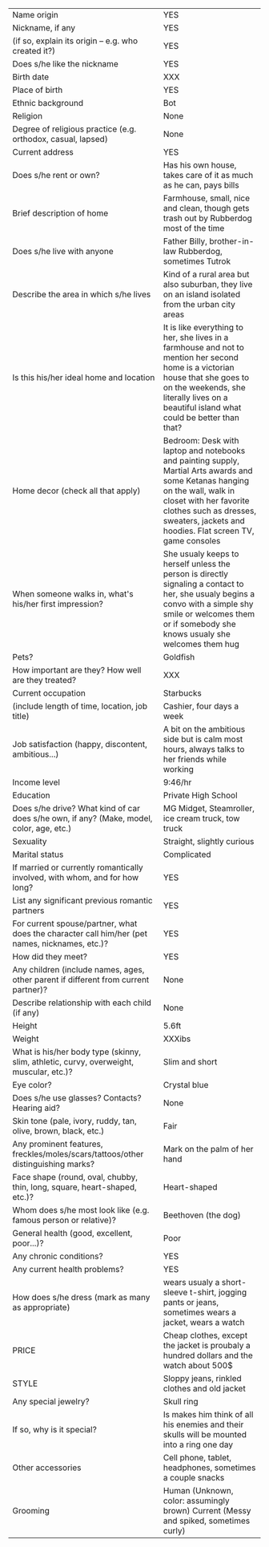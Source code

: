 |||
|---|---|
Name origin | YES 	 
Nickname, if any | YES 
(if so, explain its origin – e.g. who created it?) | YES 
Does s/he like the nickname | YES 
Birth date | XXX 
Place of birth | YES 
Ethnic background | Bot 
Religion | None 
Degree of religious practice (e.g. orthodox, casual, lapsed) | None 	 
Current address | YES 
Does s/he rent or own?	| Has his own house, takes care of it as much as he can, pays bills
Brief description of home | Farmhouse, small, nice and clean, though gets trash out by Rubberdog most of the time
Does s/he live with anyone | Father Billy, brother-in-law Rubberdog, sometimes Tutrok  
Describe the area in which s/he lives | Kind of a rural area but also suburban, they live on an island isolated from the urban city areas 	 
Is this his/her ideal home and location | It is like everything to her, she lives in a farmhouse and not to mention her second home is a victorian house that she goes to on the weekends, she literally lives on a beautiful island what could be better than that? 
Home decor (check all that apply) | Bedroom: Desk with laptop and notebooks and painting supply, Martial Arts awards and some Ketanas hanging on the wall, walk in closet with her favorite clothes such as dresses, sweaters, jackets and hoodies. Flat screen TV, game consoles
When someone walks in, what's his/her first impression?	| She usualy keeps to herself unless the person is directly signaling a contact to her, she usualy begins a convo with a simple shy smile or welcomes them or if somebody she knows usualy she welcomes them hug
Pets?	| Goldfish 
How important are they? How well are they treated?	| XXX
Current occupation | Starbucks   
(include length of time, location, job title) | Cashier, four days a week  
Job satisfaction (happy, discontent, ambitious...) | A bit on the ambitious side but is calm most hours, always talks to her friends while working 
Income level | 9:46/hr  
Education | Private High School 
Does s/he drive? What kind of car does s/he own, if any? (Make, model, color, age, etc.) | MG Midget, Steamroller, ice cream truck, tow truck
Sexuality | Straight, slightly curious  
Marital status | Complicated  
If married or currently romantically involved, with whom, and for how long?	| YES  
List any significant previous romantic partners | YES  
For current spouse/partner, what does the character call him/her (pet names, nicknames, etc.)? | YES  
How did they meet? | YES  
Any children (include names, ages, other parent if different from current partner)? | None 
Describe relationship with each child (if any) | None  
Height | 5.6ft
Weight | XXXibs 
What is his/her body type (skinny, slim, athletic, curvy, overweight, muscular, etc.)?	| Slim and short 
Eye color?	| Crystal blue   
Does s/he use glasses? Contacts? Hearing aid?	| None  
Skin tone (pale, ivory, ruddy, tan, olive, brown, black, etc.) | Fair 
Any prominent features, freckles/moles/scars/tattoos/other distinguishing marks?	| Mark on the palm of her hand   
Face shape (round, oval, chubby, thin, long, square, heart-shaped, etc.)?	| Heart-shaped  
Whom does s/he most look like (e.g. famous person or relative)?	| Beethoven (the dog) 
General health (good, excellent, poor...)?	| Poor
Any chronic conditions?	| YES 
Any current health problems?	| YES
How does s/he dress (mark as many as appropriate) | wears usualy a short-sleeve t-shirt, jogging pants or jeans, sometimes wears a jacket, wears a watch
PRICE | Cheap clothes, except the jacket is proubaly a hundred dollars and the watch about 500$
STYLE | Sloppy jeans, rinkled clothes and old jacket 
Any special jewelry? | Skull ring 
If so, why is it special?	| Is makes him think of all his enemies and their skulls will be mounted into a ring one day  
Other accessories | Cell phone, tablet, headphones, sometimes a couple snacks 	 
Grooming | Human (Unknown, color: assumingly brown) Current (Messy and spiked, sometimes curly) 


 
